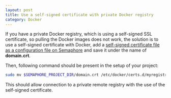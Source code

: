 ```yaml
---
layout: post
title: Use a self-signed certificate with private Docker registry
category: Docker
---
```


If you have a private Docker registry, which is using a self-signed SSL certificate, so pulling the Docker images does not work, the solution is to use a self-signed certificate with Docker, add a [self-signed certificate file as a configuration file on Semaphore](docs/adding-configuration-files.html) and save it under the name of **domain.crt**.

Then, following command should be present in the setup of your project:

```bash
sudo mv $SEMAPHORE_PROJECT_DIR/domain.crt /etc/docker/certs.d/myregistrydomain.com:5000/ca.crt
```

This should allow connection to a private remote registry with the use of the self-signed certificate.
